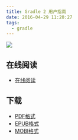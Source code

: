 ```yaml
---
title: Gradle 2 用户指南
date: 2016-04-29 11:20:27
tags:
  - gradle
---
```


![](https://ek8whxe.cloudimg.io/s/width/226/https://www.gitbook.com/cover/book/waylau/gradle-2-user-guide.jpg)

<!--more-->

## 在线阅读 ##

+ [在线阅读](https://www.gitbook.com/book/waylau/gradle-2-user-guide/details)

## 下载 ##

+ [PDF格式](https://www.gitbook.com/download/pdf/book/waylau/gradle-2-user-guide)
+ [EPUB格式](https://www.gitbook.com/download/epub/book/waylau/gradle-2-user-guide)
+ [MOBI格式](https://www.gitbook.com/download/mobi/book/waylau/gradle-2-user-guide)
